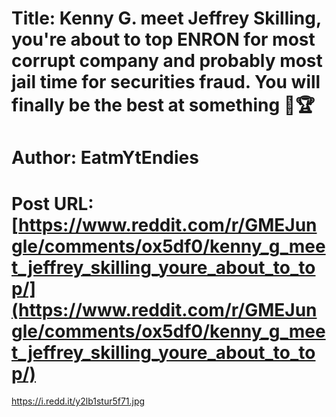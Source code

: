 # Title: Kenny G. meet Jeffrey Skilling, you're about to top ENRON for most corrupt company and probably most jail time for securities fraud. You will finally be the best at something 👏🏆
# Author: EatmYtEndies
# Post URL: [https://www.reddit.com/r/GMEJungle/comments/ox5df0/kenny_g_meet_jeffrey_skilling_youre_about_to_top/](https://www.reddit.com/r/GMEJungle/comments/ox5df0/kenny_g_meet_jeffrey_skilling_youre_about_to_top/)


https://i.redd.it/y2lb1stur5f71.jpg